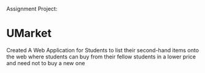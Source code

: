 Assignment Project:

# **UMarket**

Created A Web Application for Students to list their second-hand items onto the web where students can buy from their fellow students in a lower price and need not to buy a new one
